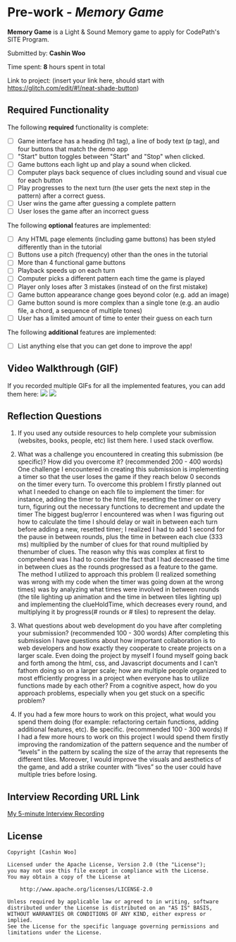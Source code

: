# Pre-work - *Memory Game*

**Memory Game** is a Light & Sound Memory game to apply for CodePath's SITE Program. 

Submitted by: **Cashin Woo**

Time spent: **8** hours spent in total

Link to project: (insert your link here, should start with https://glitch.com/edit/#!/neat-shade-button)

## Required Functionality

The following **required** functionality is complete:

* [ ] Game interface has a heading (h1 tag), a line of body text (p tag), and four buttons that match the demo app
* [ ] "Start" button toggles between "Start" and "Stop" when clicked. 
* [ ] Game buttons each light up and play a sound when clicked. 
* [ ] Computer plays back sequence of clues including sound and visual cue for each button
* [ ] Play progresses to the next turn (the user gets the next step in the pattern) after a correct guess. 
* [ ] User wins the game after guessing a complete pattern
* [ ] User loses the game after an incorrect guess

The following **optional** features are implemented:

* [ ] Any HTML page elements (including game buttons) has been styled differently than in the tutorial
* [ ] Buttons use a pitch (frequency) other than the ones in the tutorial
* [ ] More than 4 functional game buttons
* [ ] Playback speeds up on each turn
* [ ] Computer picks a different pattern each time the game is played
* [ ] Player only loses after 3 mistakes (instead of on the first mistake)
* [ ] Game button appearance change goes beyond color (e.g. add an image)
* [ ] Game button sound is more complex than a single tone (e.g. an audio file, a chord, a sequence of multiple tones)
* [ ] User has a limited amount of time to enter their guess on each turn

The following **additional** features are implemented:

- [ ] List anything else that you can get done to improve the app!

## Video Walkthrough (GIF)

If you recorded multiple GIFs for all the implemented features, you can add them here:
![](https://media.giphy.com/media/4eHYAoHNmrlUdTU95U/giphy.gif)
![](https://gfycat.com/smugabsolutearabianwildcat)


## Reflection Questions
1. If you used any outside resources to help complete your submission (websites, books, people, etc) list them here. 
I used stack overflow. 

2. What was a challenge you encountered in creating this submission (be specific)? How did you overcome it? (recommended 200 - 400 words) 
One challenge I encountered in creating this submission is implementing a timer so that the user loses the game if they reach below 0 seconds on the timer every turn. To overcome this problem I firstly planned out what I needed to change on each file to implement the timer: for instance, adding the timer to the html file, resetting the timer on every turn, figuring out the necessary functions to decrement and update the timer The biggest bug/error I encountered was when I was figuring out how to calculate the time I should delay or wait in between each turn before adding a new, resetted timer; I realized I had to add 1 second for the pause in between rounds, plus the time in between each clue (333 ms) multiplied by the number of clues for that round multiplied by thenumber of clues. The reason why this was complex at first to comprehend was I had to consider the fact that I had decreased the time in between clues as the rounds progressed as a feature to the game. The method I utilized to approach this problem (I realized something was wrong with my code when the timer was going down at the wrong times) was by analyzing what times were involved in between rounds (the tile lighting up animation and the time in between tiles lighting up) and implementing the clueHoldTime, which decreases every round, and multiplying it by progress(# rounds or # tiles) to represent the delay. 

3. What questions about web development do you have after completing your submission? (recommended 100 - 300 words) 
After completing this submission I have questions about how important collaboration is to web developers and how exactly they cooperate to create projects on a larger scale. Even doing the project by myself I found myself going back and forth among the html, css, and Javascript documents and I can’t fathom doing so on a larger scale; how are multiple people organized to most efficiently progress in a project when everyone has to utilize functions made by each other? From a cognitive aspect, how do you approach problems, especially when you get stuck on a specific problem? 

4. If you had a few more hours to work on this project, what would you spend them doing (for example: refactoring certain functions, adding additional features, etc). Be specific. (recommended 100 - 300 words) 
If I had a few more hours to work on this project I would spend them firstly improving the randomization of the pattern sequence and the number of “levels” in the pattern by scaling the size of the array that represents the different tiles. Moreover, I would improve the visuals and aesthetics of the game, and add a strike counter with “lives” so the user could have multiple tries before losing. 



## Interview Recording URL Link

[My 5-minute Interview Recording](https://www.loom.com/share/61c53ea5d6254ca396ef2821a0716767)


## License

    Copyright [Cashin Woo]

    Licensed under the Apache License, Version 2.0 (the "License");
    you may not use this file except in compliance with the License.
    You may obtain a copy of the License at

        http://www.apache.org/licenses/LICENSE-2.0

    Unless required by applicable law or agreed to in writing, software
    distributed under the License is distributed on an "AS IS" BASIS,
    WITHOUT WARRANTIES OR CONDITIONS OF ANY KIND, either express or implied.
    See the License for the specific language governing permissions and
    limitations under the License.
